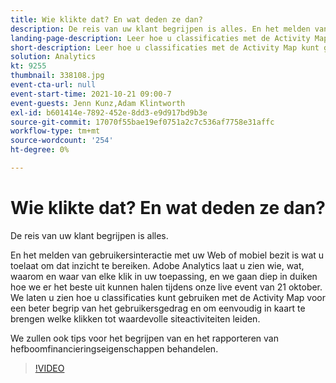 ```yaml
---
title: Wie klikte dat? En wat deden ze dan?
description: De reis van uw klant begrijpen is alles. En het melden van gebruikersinteractie met uw Web of mobiel bezit is wat u toelaat om dat inzicht te bereiken. Adobe Analytics laat u zien wie, wat, waarom en waar van elke klik in uw toepassing, en we gaan diep in duiken hoe we er het beste uit kunnen halen tijdens onze live event van 21 oktober. We laten u zien hoe u classificaties kunt gebruiken met de Activity Map voor een beter begrip van het gebruikersgedrag en om eenvoudig in kaart te brengen welke klikken tot waardevolle siteactiviteiten leiden.
landing-page-description: Leer hoe u classificaties met de Activity Map kunt gebruiken voor een beter begrip van het gedrag van gebruikers en om te bepalen welke klikken tot waardevolle siteactiviteiten leiden.
short-description: Leer hoe u classificaties met de Activity Map kunt gebruiken voor een beter begrip van het gedrag van gebruikers en om te bepalen welke klikken tot waardevolle siteactiviteiten leiden.
solution: Analytics
kt: 9255
thumbnail: 338108.jpg
event-cta-url: null
event-start-time: 2021-10-21 09:00-7
event-guests: Jenn Kunz,Adam Klintworth
exl-id: b601414e-7892-452e-8dd3-e9d917bd9b3e
source-git-commit: 17070f55bae19ef0751a2c7c536af7758e31affc
workflow-type: tm+mt
source-wordcount: '254'
ht-degree: 0%

---
```


# Wie klikte dat? En wat deden ze dan?

De reis van uw klant begrijpen is alles.

En het melden van gebruikersinteractie met uw Web of mobiel bezit is wat u toelaat om dat inzicht te bereiken. Adobe Analytics laat u zien wie, wat, waarom en waar van elke klik in uw toepassing, en we gaan diep in duiken hoe we er het beste uit kunnen halen tijdens onze live event van 21 oktober. We laten u zien hoe u classificaties kunt gebruiken met de Activity Map voor een beter begrip van het gebruikersgedrag en om eenvoudig in kaart te brengen welke klikken tot waardevolle siteactiviteiten leiden.

We zullen ook tips voor het begrijpen van en het rapporteren van hefboomfinancieringseigenschappen behandelen.

>[!VIDEO](https://video.tv.adobe.com/v/338108/?quality=12&learn=on)
